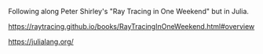Following along Peter Shirley's "Ray Tracing in One Weekend" but in Julia. 

https://raytracing.github.io/books/RayTracingInOneWeekend.html#overview

https://julialang.org/
